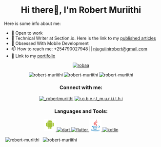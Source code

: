 <h1 align="center">Hi there👋, I'm Robert Muriithi</h1>
Here is some info about me:

- 🔭 Open to work
- 🌱 Technical Writer at Section.io. Here is the link to my [published articles](https://www.section.io/engineering-education/authors/robert-muriithi/)
- 👯 Obsessed With Mobile Development 
- 📫 How to reach me: +254790027948 || njuguiinirobert@gmail.com
- 🌱 Link to my [portifolio](https://robert-muriithi.github.io/Portifolio/)

<p align="center"> <a href="https://twitter.com/_robertmuriithi" target="blank"><img src="https://img.shields.io/twitter/follow/_robertmuriithi?logo=twitter&style=for-the-badge" alt="robaa" /></a> </p>


<p align="center"> <img src="https://komarev.com/ghpvc/?username=robert-muriithi&label=Profile%20views&color=0e75b6&style=flat" alt="robert-muriithi" /> <img src="https://wakatime.com/badge/user/b7e9e1ab-bbbb-45ed-9ff6-db895ddb72fb.svg" alt="robert-muriithi" /> <img src="https://img.shields.io/github/followers/robert-muriithi?style=plastic" alt="robert-muriithi" /> </p>





<h3 align="center">Connect with me:</h3>
<p align="center">
<a href="https://twitter.com/_robertmuriithi" target="blank"><img align="center" src="https://raw.githubusercontent.com/rahuldkjain/github-profile-readme-generator/master/src/images/icons/Social/twitter.svg" alt="_robertmuriithi" height="30" width="40" /></a>
<a href="https://instagram.com/r.o.b.e.r.t_m.u.r.i.i.t.h.i" target="blank"><img align="center" src="https://raw.githubusercontent.com/rahuldkjain/github-profile-readme-generator/master/src/images/icons/Social/instagram.svg" alt="r.o.b.e.r.t_m.u.r.i.i.t.h.i" height="30" width="40" /></a>
</p>

<h3 align="center">Languages and Tools:</h3>
<p align="center"> <a href="https://developer.android.com" target="_blank" rel="noreferrer"> <img src="https://raw.githubusercontent.com/devicons/devicon/master/icons/android/android-original-wordmark.svg" alt="android" width="40" height="40"/> </a> <a href="https://dart.dev" target="_blank" rel="noreferrer"> <img src="https://www.vectorlogo.zone/logos/dartlang/dartlang-icon.svg" alt="dart" width="40" height="40"/> </a> <a href="https://flutter.dev" target="_blank" rel="noreferrer"> <img src="https://www.vectorlogo.zone/logos/flutterio/flutterio-icon.svg" alt="flutter" width="40" height="40"/> </a> <a href="https://www.java.com" target="_blank" rel="noreferrer"> <img src="https://raw.githubusercontent.com/devicons/devicon/master/icons/java/java-original.svg" alt="java" width="40" height="40"/> </a> <a href="https://kotlinlang.org" target="_blank" rel="noreferrer"> <img src="https://www.vectorlogo.zone/logos/kotlinlang/kotlinlang-icon.svg" alt="kotlin" width="40" height="40"/> </a> </p>

<!-- <p><img align="center" src="https://github-readme-stats.vercel.app/api/top-langs?username=robert-muriithi&show_icons=true&locale=en&layout=compact" alt="robert-muriithi" /></p> -->

<p>&nbsp;<img align="center" src="https://github-readme-stats.vercel.app/api?username=robert-muriithi&show_icons=true&locale=en" alt="robert-muriithi" /> &nbsp; <img align="center" src="https://github-readme-streak-stats.herokuapp.com/?user=robert-muriithi&theme=merko&hideborder=true" alt="robert-muriithi" /></p>

<!-- <p><img align="center" src="https://github-readme-streak-stats.herokuapp.com/?user=robert-muriithi&" alt="robert-muriithi" /></p> -->


<!-- ![github](https://img.shields.io/github/followers/robert-muriithi?style=plastic)
[![wakatime](https://wakatime.com/badge/user/b7e9e1ab-bbbb-45ed-9ff6-db895ddb72fb.svg)](https://wakatime.com/@b7e9e1ab-bbbb-45ed-9ff6-db895ddb72fb)
![](https://komarev.com/ghpvc/?username=robert-muriithi&color=blue)


Here is some info about me:

- 🔭 Open to work
- 🌱 Technical Writer at Section.io. Here is the link to my [published articles](https://www.section.io/engineering-education/authors/robert-muriithi/)
- 👯 Obsessed With Mobile Development 
- 📫 How to reach me: +254790027948 || njuguiinirobert@gmail.com
- 🌱 Link to my [portifolio](https://robert-muriithi.github.io/Portifolio/)

<center>
  <table>
    <tr>
        <td><img width="400px" align="left" src="https://github-readme-stats.vercel.app/api?username=robert-muriithi&count_private=true&show_icons=true&theme=radical" /></td>
        <td><img width="380px" align="left" src="https://github-readme-stats.vercel.app/api/top-langs/?username=robert-muriithi&layout=compact" /></td>   
        
    </tr>   
  </table>
</center>
 -->
